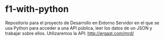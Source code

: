 # f1-with-python
Repositorio para el proyecto de Desarrollo en Entorno Servidor en el que se usa Python para acceder a una API pública, leer los datos de un JSON y trabajar sobre ellos.
Utilizaremos la API: http://ergast.com/mrd/